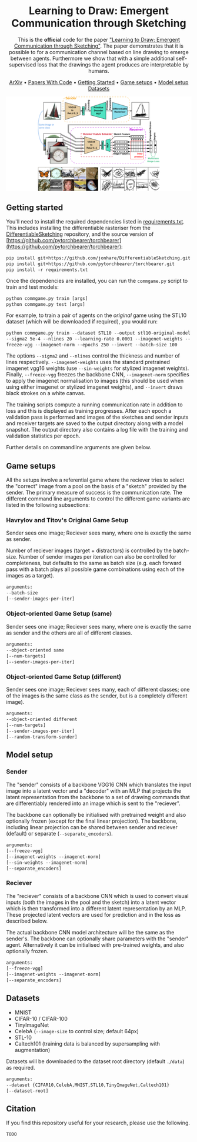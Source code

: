 <div align="center">
  
# Learning to Draw: Emergent Communication through Sketching

This is the __official__ code for the paper ["Learning to Draw: Emergent Communication through Sketching"](). The paper demonstrates that it is possible to for a communication channel based on line drawing to emerge between agents. Furthermore we show that with a simple additional self-supervised loss that the drawings the agent produces are interpretable by humans.


<p align="center">
  <a href="">ArXiv</a> •
  <a href="">Papers With Code</a> •
  <a href="#getting-started">Getting Started</a> •
  <a href="#game-setups">Game setups</a> •
  <a href="#model-setup">Model setup</a> 
  <a href="#datasets">Datasets</a> 
</p>

<img src="model.svg"/>
</a>

</div>


## Getting started

You'll need to install the required dependencies listed in [requirements.txt](requirements.txt). This includes installing the differentiable rasteriser from the [DifferentiableSketching](https://github.com/jonhare/DifferentiableSketching) repository, and the source version of [https://github.com/pytorchbearer/torchbearer](https://github.com/pytorchbearer/torchbearer):

    pip install git+https://github.com/jonhare/DifferentiableSketching.git
    pip install git+https://github.com/pytorchbearer/torchbearer.git
    pip install -r requirements.txt

Once the dependencies are installed, you can run the `commgame.py` script to train and test models:

    python commgame.py train [args]
    python commgame.py test [args]

For example, to train a pair of agents on the _original_ game using the STL10 dataset (which will be downloaded if required), you would run:

    python commgame.py train --dataset STL10 --output stl10-original-model --sigma2 5e-4 --nlines 20 --learning-rate 0.0001 --imagenet-weights --freeze-vgg --imagenet-norm --epochs 250 --invert --batch-size 100

The options `--sigma2` and `--nlines` control the thickness and number of lines respectively. `--imagenet-weights` uses the standard pretrained imagenet vgg16 weights (use `--sin-weights` for stylized imagenet weights). Finally, `--freeze-vgg` freezes the backbone CNN, `--imagenet-norm` specifies to apply the imagenet normalisation to images (this should be used when using either imagenet or stylized imagenet weights), and `--invert` draws black strokes on a white canvas.

The training scripts compute a running communication rate in addition to loss and this is displayed as training progresses. After each epoch a validation pass is performed and images of the sketches and sender inputs and receiver targets are saved to the output directory along with a model snapshot. The output directory also contains a log file with the training and validation statistics per epoch.

Further details on commandline arguments are given below.

## Game setups

All the setups involve a referential game where the reciever tries to select the "correct" image from a pool on the 
basis of a "sketch" provided by the sender.  The primary measure of success is the communication rate. The different command line arguments to control the different game variants are listed in the following subsections:


### Havrylov and Titov's Original Game Setup

Sender sees one image; Reciever sees many, where one is exactly the same as sender. 

Number of reciever images (target + distractors) is controlled by the batch-size. Number of sender images per iteration 
can also be controlled for completeness, but defaults to the same as batch size (e.g. each forward pass with a batch 
plays all possible game combinations using each of the images as a target).

    arguments:
    --batch-size
    [--sender-images-per-iter]


### Object-oriented Game Setup (same)

Sender sees one image; Reciever sees many, where one is exactly the same as sender and the others are all of different 
classes.

    arguments:
    --object-oriented same
    [--num-targets]
    [--sender-images-per-iter]


### Object-oriented Game Setup (different)

Sender sees one image; Reciever sees many, each of different classes; one of the images is the same class as the sender,
but is a completely different image).

    arguments:
    --object-oriented different 
    [--num-targets]
    [--sender-images-per-iter]
    [--random-transform-sender]


## Model setup

### Sender
The "sender" consists of a backbone VGG16 CNN which translates the input image into a latent vector and a "decoder" with an 
MLP that projects the latent representation from the backbone to a set of drawing commands that are differentiably 
rendered into an image which is sent to the "reciever". 

The backbone can optionally be initialised with pretrained weight and also optionally frozen (except for the final linear projection). The backbone, including linear projection can be shared between sender and reciever (default) or separate (`--separate_encoders`).

    arguments:
    [--freeze-vgg]
    [--imagenet-weights --imagenet-norm] 
    [--sin-weights --imagenet-norm] 
    [--separate_encoders]


### Reciever

The "reciever" consists of a backbone CNN which is used to convert visual inputs (both the images in the pool and the 
sketch) into a latent vector which is then transformed into a different latent representation by an MLP. These projected 
latent vectors are used for prediction and in the loss as described below. 

The actual backbone CNN model architecture will be the same as the sender's. The backbone can optionally share 
parameters with the "sender" agent. Alternatively it can be initialised with pre-trained weights, and also optionally frozen. 

    arguments:
    [--freeze-vgg]
    [--imagenet-weights --imagenet-norm]
    [--separate_encoders]


## Datasets

- MNIST
- CIFAR-10 / CIFAR-100
- TinyImageNet
- CelebA (`--image-size` to control size; default 64px)
- STL-10 
- Caltech101 (training data is balanced by supersampling with augmentation)

Datasets will be downloaded to the dataset root directory (default `./data`) as required.

    arguments: 
    --dataset {CIFAR10,CelebA,MNIST,STL10,TinyImageNet,Caltech101}  
    [--dataset-root]



## Citation

If you find this repository useful for your research, please use the following.

    TODO
